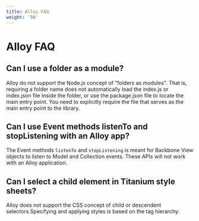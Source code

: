 ```yaml
---
title: Alloy FAQ
weight: '50'
---
```


# Alloy FAQ

## Can I use a folder as a module?

Alloy do not support the Node.js concept of "folders as modules". That is, requiring a folder name does not automatically load the index.js or index.json file inside the folder, or use the package.json file to locate the main entry point. You need to explicitly require the file that serves as the main entry point to the library.

## Can I use Event methods listenTo and stopListening with an Alloy app?

The Event methods `listenTo` and `stopListening` is meant for Backbone View objects to listen to Model and Collection events. These APIs will not work with an Alloy application.

## Can I select a child element in Titanium style sheets?

Alloy does not support the CSS concept of child or descendent selectors.Specifying and applying styles is based on the tag hierarchy.
